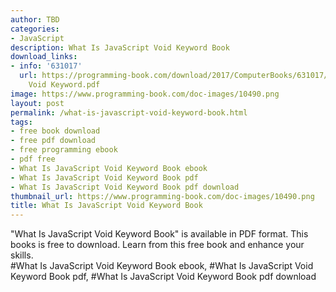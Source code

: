 ```yaml
---
author: TBD
categories:
- JavaScript
description: What Is JavaScript Void Keyword Book
download_links:
- info: '631017'
  url: https://programming-book.com/download/2017/ComputerBooks/631017/What Is JavaScript
    Void Keyword.pdf
image: https://www.programming-book.com/doc-images/10490.png
layout: post
permalink: /what-is-javascript-void-keyword-book.html
tags:
- free book download
- free pdf download
- free programming ebook
- pdf free
- What Is JavaScript Void Keyword Book ebook
- What Is JavaScript Void Keyword Book pdf
- What Is JavaScript Void Keyword Book pdf download
thumbnail_url: https://www.programming-book.com/doc-images/10490.png
title: What Is JavaScript Void Keyword Book
---
```


 
<div class="item-desc text-justify">
  "What Is JavaScript Void Keyword Book" is available in PDF format. This books is free to download. Learn from this free book and enhance your skills.
  <br>
  #What Is JavaScript Void Keyword Book ebook, #What Is JavaScript Void Keyword Book pdf, #What Is JavaScript Void Keyword Book pdf download
</div>